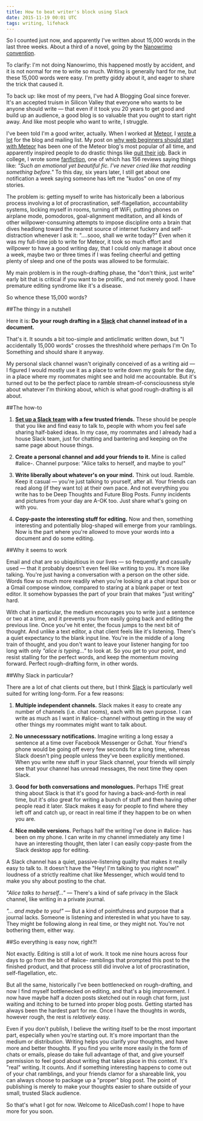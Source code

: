 ```yaml
---
title: How to beat writer's block using Slack
date: 2015-11-19 00:01 UTC
tags: writing, lifehack
---
```


So I counted just now, and apparently I've written about 15,000 words in the last three weeks. About a third of a novel, going by the [Nanowrimo](http://nanowrimo.org/) [convention](http://nanowrimo.org/how-it-works). 

To clarify: I'm not doing Nanowrimo, this happened mostly by accident, and it is not normal for me to write so much. Writing is generally hard for me, but these 15,000 words were easy. I'm pretty giddy about it, and eager to share the trick that caused it.

To back up: like most of my peers, I've had A Blogging Goal since forever. It's an accepted truism in Silicon Valley that everyone who wants to be anyone should write &mdash; that even if it took you 20 years to get good and build up an audience, a good blog is so valuable that you ought to start right away. And like most people who want to write, I struggle.

I've been told I'm a good writer, actually. When I worked at [Meteor](https://www.meteor.com/), I [wrote a lot](http://info.meteor.com/blog/author/alice-yu) for the blog and mailing list. My post on [why web beginners should start with Meteor](http://info.meteor.com/blog/why-web-beginners-should-start-with-meteor) has been one of the Meteor blog's most popular of all time, and apparently inspired people to do drastic things like [quit their job](https://twitter.com/wassimans/status/526456290147844096). Back in college, I wrote some [fanfiction](https://www.fanfiction.net/u/364075/Sothis-Star1), one of which has 156 reviews saying things like: *"Such an emotional yet beautiful fic. I've never cried like that reading something before."* To this day, six years later, I still get about one notification a week saying someone has left me "kudos" on one of my stories.

The problem is: getting myself to write has historically been a laborious process involving a lot of procrastination, self-flagellation, accountability systems, locking myself in rooms, turning off WiFi, putting phones on airplane mode, pomodoros, goal-alignment meditation, and all kinds of other willpower-consuming attempts to impose discipline onto a brain that dives headlong toward the nearest source of internet fuckery and self-distraction whenever I ask it: "....sooo, shall we write today?" Even when it was my full-time job to write for Meteor, it took so much effort and willpower to have a good writing day, that I could only manage it about once a week, maybe two or three times if I was feeling cheerful and getting plenty of sleep and one of the posts was allowed to be formulaic.

My main problem is in the rough-drafting phase, the "don't think, just write" early bit that is critical if you want to be prolific, and not merely good. I have premature editing syndrome like it's a disease. 

So whence these 15,000 words?

##The thingy in a nutshell

Here it is: **Do your rough drafting in a [Slack](https://slack.com/) chat channel instead of in a document.**

That's it. It sounds a bit too-simple and anticlimatic written down, but "I accidentally 15,000 words" crosses the threshhold where perhaps I'm On To Something and should share it anyway. 

My personal slack channel wasn't originally conceived of as a writing aid &mdash; I figured I would mostly use it as a place to write down my goals for the day, in a place where my roommates might see and hold me accountable. But it's turned out to be the perfect place to ramble stream-of-consciousness style about whatever I'm thinking about, which is what good rough-drafting is all about.

##The how-to

1. **[Set up a Slack team](https://slack.com/create) with a few trusted friends.** These should be people that you like and find easy to talk to, people with whom you feel safe sharing half-baked ideas. In my case, my roommates and I already had a house Slack team, just for chatting and bantering and keeping on the same page about house things. 

2. **Create a personal channel and add your friends to it.** Mine is called #alice-. Channel purpose: "Alice talks to herself, and maybe to you!" 

3. **Write liberally about whatever's on your mind.** Think out loud. Ramble. Keep it casual &mdash; you're just talking to yourself, after all. Your friends can read along (if they want to) at their own pace. And not everything you write has to be Deep Thoughts and Future Blog Posts. Funny incidents and pictures from your day are A-OK too. Just share what's going on with you.

4. **Copy-paste the interesting stuff for editing.** Now and then, something interesting and potentially blog-shaped will emerge from your ramblings. Now is the part where you're allowed to move your words into a document and do some editing.

##Why it seems to work

Email and chat are so ubiquitious in our lives &mdash; so frequently and casually used &mdash; that it probably doesn't even feel like writing to you. It's more like talking. You're just having a conversation with a person on the other side. Words flow so much more readily when you're looking at a chat input box or a Gmail compose window, compared to staring at a blank paper or text editor. It somehow bypasses the part of your brain that makes "just writing" hard. 

With chat in particular, the medium encourages you to write just a sentence or two at a time, and it prevents you from easily going back and editing the previous line. Once you've hit enter, the focus jumps to the next bit of thought. And unlike a text editor, a chat client feels like it's listening. There's a quiet expectancy to the blank input line. You're in the middle of a long train of thought, and you don't want to leave your listener hanging for too long with only *"alice is typing..."* to look at. So you get to your point, and resist stalling for the perfect words, and keep the momentum moving forward. Perfect rough-drafting form, in other words.

##Why Slack in particular?

There are a lot of chat clients out there, but I think [Slack](https://slack.com/) is particularly well suited for writing long-form. For a few reasons:

1. **Multiple independent channels.** Slack makes it easy to create any number of channels (i.e. chat rooms), each with its own purpose. I can write as much as I want in #alice- channel without getting in the way of other things my roommates might want to talk about.

2. **No unnecesssary notifications.** Imagine writing a long essay a sentence at a time over Facebook Messenger or Gchat. Your friend's phone would be going off every few seconds for a long time, whereas Slack doesn't ping people unless they've been explicitly mentioned. When you write new stuff in your Slack channel, your friends will simply see that your channel has unread messages, the next time they open Slack.

3. **Good for both conversations and monologues.** Perhaps THE great thing about Slack is that it's good for having a back-and-forth in real time, but it's *also* great for writing a bunch of stuff and then having other people read it later. Slack makes it easy for people to find where they left off and catch up, or react in real time if they happen to be on when you are.

4. **Nice mobile versions.** Perhaps half the writing I've done in #alice- has been on my phone. I can write in my channel immediately any time I have an interesting thought, then later I can easily copy-paste from the Slack desktop app for editing.

A Slack channel has a quiet, passive-listening quality that makes it really easy to talk to. It doesn't have the "Hey! I'm talking to you right now!" loudness of a strictly realtime chat like Messenger, which would tend to make you shy about posting to the chat. 

*"Alice talks to herself..."* &mdash; There's a kind of safe privacy in the Slack channel, like writing in a private journal. 

*"... and maybe to you!"* &mdash; But a kind of pointfulness and purpose that a journal lacks. Someone is listening and interested in what you have to say. They might be following along in real time, or they might not. You're not bothering them, either way.

##So everything is easy now, right?! 

Not exactly. Editing is still a lot of work. It took me nine hours across four days to go from the bit of #alice- ramblings that prompted this post to the finished product, and that process still did involve a lot of procrastination, self-flagellation, etc. 

But all the same, historically I've been bottlenecked on rough-drafting, and now I find myself bottlenecked on editing, and that's a big improvement. I now have maybe half a dozen posts sketched out in rough chat form, just waiting and itching to be turned into proper blog posts. Getting started has always been the hardest part for me. Once I have the thoughts in words, however rough, the rest is *relatively* easy.

Even if you don't publish, I believe the writing itself to be the most important part, especially when you're starting out. It's more important than the medium or distribution. Writing helps you clarify your thoughts, and have more and better thoughts. If you find you write more easily in the form of chats or emails, please do take full advantage of that, and give yourself permission to feel good about writing that takes place in this context. It's "real" writing. It counts. And if something interesting happens to come out of your chat ramblings, and your friends clamor for a shareable link, you can always choose to package up a "proper" blog post. The point of publishing is merely to make your thoughts easier to share outside of your small, trusted Slack audience.

So that's what I got for now. Welcome to AliceDash.com! I hope to have more for you soon.